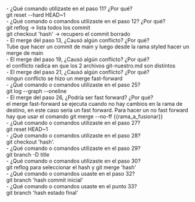 <br>
- ¿Qué comando utilizaste en el paso 11? ¿Por qué?
<br>
git reset --hard HEAD~1
<br>
- ¿Qué comando o comandos utilizaste en el paso 12? ¿Por qué?
<br>
git reflog -> lista todos los commit
<br>
git checkout 'hash' -> recupero el commit borrado
<br>
- El merge del paso 13, ¿Causó algún conflicto? ¿Por qué?
<br>
Tube que hacer un commit de main y luego desde la rama styled hacer un merge de main
<br>
- El merge del paso 19, ¿Causó algún conflicto? ¿Por qué?
<br>
el conflicto radica en que los 2 archivos git-nuestro.md son distintos
<br>
- El merge del paso 21, ¿Causó algún conflicto? ¿Por qué?
<br>
ningun conflicto se hizo un merge fast-forward
<br>
- ¿Qué comando o comandos utilizaste en el paso 25?
<br>
git log --graph --oneline
<br>
- El merge del paso 26, ¿Podría ser fast forward? ¿Por qué?
<br>
el merge fast-forward se ejecuta cuando no hay cambios en la rama de destino, en este caso sería un fast forward. Para hacer un no fast forward hay que usar el comando git merge --no-ff {{rama_a_fusionar}}
<br>
- ¿Qué comando o comandos utilizaste en el paso 27?
<br>
git reset HEAD~1
<br>
- ¿Qué comando o comandos utilizaste en el paso 28?
<br>
git checkout 'hash'.
<br>
- ¿Qué comando o comandos utilizaste en el paso 29?
<br>
git branch -D title
<br>
- ¿Qué comando o comandos utilizaste en el paso 30?
<br>
git reflog para seleccionar el hash y git merge 'hash'
<br>
- ¿Qué comando o comandos usaste en el paso 32?
<br>
git branch 'hash commit inicial'
<br>
- ¿Qué comando o comandos usaste en el punto 33?
<br>
git branch 'hash estado final'
